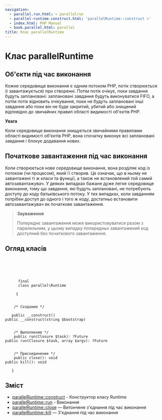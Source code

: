 ```yaml
---
navigation:
  - parallel.run.html: « parallelrun
  - parallel-runtime.construct.html: 'parallelRuntime::construct »'
  - index.html: PHP Manual
  - book.parallel.html: parallel
title: Клас parallelRuntime
---
```

# Клас parallelRuntime

## Об'єкти під час виконання

Кожне середовище виконання є одним потоком PHP, потік створюється (і завантажується) при створенні. Потім потік очікує, поки завдання будуть заплановані: заплановані завдання будуть виконуватися FIFO, а потім потік відновить очікування, поки не будуть заплановані інші завдання або поки він не буде закритий, убитий або знищений відповідно до звичайних правил області видимості об'єктів PHP.

**Увага**

Коли середовище виконання знищується звичайними правилами області видимості об'єктів PHP, вона спочатку виконує всі заплановані завдання і блокує додавання нових.

## Початкове завантаження під час виконання

Коли створюється нове середовище виконання, вона розділяє код із потоком (чи процесом), який її створив. Це означає, що в ньому не завантажені ті ж класи та функції, а також не встановлений той самий автозавантажувач. У деяких випадках бажане дуже легке середовище виконання, тому що завдання, які будуть заплановані, не потребують доступу до коду батьківського потоку. У тих випадках, коли завданням потрібен доступ до одного і того ж коду, достатньо встановити автозавантажувач як початкове завантаження.

> **Зауваження**
> 
> Попереднє завантаження може використовуватися разом з паралельним, у цьому випадку попередньо завантажений код доступний без початкового завантаження.

## Огляд класів

```classsynopsis



    
     
      final
      class parallel\Runtime
     
     {


    /* Создание */
    
   public __construct()
public __construct(string $bootstrap)


    /* Выполнение */
    public run(Closure $task): ?Future
public run(Closure $task, array $argv): ?Future


    /* Присоединение */
    public close(): void
public kill(): void

   }
```

## Зміст

-   [parallelRuntime::construct](parallel-runtime.construct.html) - Конструктор класу Runtime
-   [parallelRuntime::run](parallel-runtime.run.html) - Виконання
-   [parallelRuntime::close](parallel-runtime.close.html) — Витончене з'єднання під час виконання
-   [parallelRuntime::kill](parallel-runtime.kill.html) — З'єднання під час виконання

